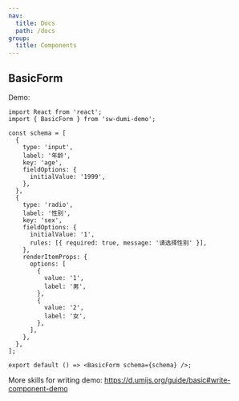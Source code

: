```yaml
---
nav:
  title: Docs
  path: /docs
group:
  title: Components
---
```


## BasicForm

Demo:

```tsx
import React from 'react';
import { BasicForm } from 'sw-dumi-demo';

const schema = [
  {
    type: 'input',
    label: '年龄',
    key: 'age',
    fieldOptions: {
      initialValue: '1999',
    },
  },
  {
    type: 'radio',
    label: '性别',
    key: 'sex',
    fieldOptions: {
      initialValue: '1',
      rules: [{ required: true, message: '请选择性别' }],
    },
    renderItemProps: {
      options: [
        {
          value: '1',
          label: '男',
        },
        {
          value: '2',
          label: '女',
        },
      ],
    },
  },
];

export default () => <BasicForm schema={schema} />;
```

More skills for writing demo: https://d.umijs.org/guide/basic#write-component-demo
